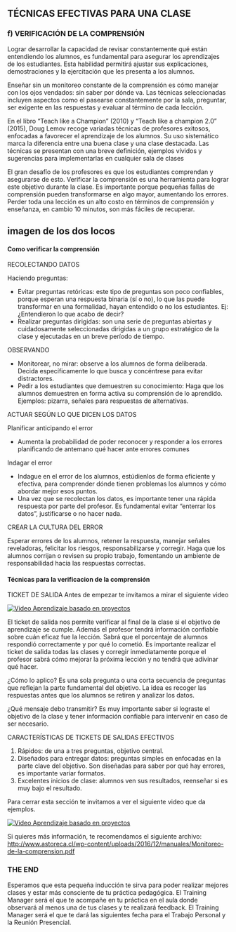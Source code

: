 
## TÉCNICAS EFECTIVAS PARA UNA CLASE

### f) VERIFICACIÓN DE LA COMPRENSIÓN

Lograr desarrollar la capacidad de revisar constantemente qué están entendiendo los alumnos, es fundamental para asegurar los aprendizajes de los estudiantes. Esta habilidad permitirá ajustar sus explicaciones, demostraciones y la ejercitación que les presenta a los alumnos.

Enseñar sin un monitoreo constante de la comprensión es cómo manejar con los ojos vendados: sin saber por dónde va. Las técnicas seleccionadas incluyen aspectos como el pasearse constantemente por la sala, preguntar, ser exigente en las respuestas y evaluar al término de cada lección. 

En el libro “Teach like a Champion” (2010) y “Teach like a champion 2.0” (2015), Doug Lemov recoge variadas técnicas de profesores exitosos, enfocadas a favorecer el aprendizaje de los alumnos. Su uso sistemático marca la diferencia entre una buena clase y una clase destacada. Las técnicas se presentan con una breve definición, ejemplos vívidos y sugerencias para implementarlas en cualquier sala de clases

El gran desafío de los profesores es que los estudiantes comprendan y asegurarse de esto. Verificar la comprensión es una herramienta para lograr este objetivo durante la clase. Es importante porque pequeñas fallas de comprensión pueden transformarse en algo mayor, aumentando los errores.   Perder toda una lección es un alto costo en términos de comprensión y enseñanza, en cambio 10 minutos, son más fáciles de recuperar.

## imagen de los dos locos

#### Como verificar la comprensión

RECOLECTANDO DATOS

Haciendo preguntas:

- Evitar preguntas retóricas: este tipo de preguntas son poco confiables, porque esperan una respuesta binaria (sí o no), lo que las puede transformar en una formalidad, hayan entendido o no los estudiantes.  Ej: ¿Entendieron lo que acabo de decir?
- Realizar preguntas dirigidas: son una serie de preguntas abiertas y cuidadosamente seleccionadas dirigidas a un grupo estratégico de la clase y ejecutadas en un breve período de tiempo.

OBSERVANDO

- Monitorear, no mirar: observe a los alumnos de forma deliberada. Decida específicamente lo que busca y concéntrese para evitar distractores.  
- Pedir a los estudiantes que demuestren su conocimiento: Haga que los alumnos demuestren en forma activa su comprensión de lo aprendido. Ejemplos: pizarra, señales para respuestas de alternativas. 

ACTUAR SEGÚN LO QUE DICEN LOS DATOS

Planificar anticipando el error

- Aumenta la probabilidad de poder reconocer y responder a los errores planificando de antemano qué hacer ante errores comunes

Indagar el error

- Indague en el error de los alumnos, estúdienlos de forma eficiente y efectiva, para comprender dónde tienen problemas los alumnos y cómo abordar mejor esos puntos. 
- Una vez que se recolectan los datos, es importante tener una rápida respuesta por parte del profesor. Es fundamental evitar “enterrar los datos”, justificarse o no hacer nada. 

CREAR LA CULTURA DEL ERROR

Esperar errores de los alumnos, retener la respuesta, manejar señales reveladoras, felicitar los riesgos, responsabilizarse y corregir. Haga que los alumnos corrijan o revisen su propio trabajo, fomentando un ambiente de responsabilidad hacia las respuestas correctas.

#### Técnicas para la verificacion de la comprensión

TICKET DE SALIDA
Antes de empezar te invitamos a mirar el siguiente video

[![Video Aprendizaje basado en proyectos](http://img.youtube.com/vi/PWUxFSXEsC8/0.jpg)](https://www.youtube.com/watch?v=PWUxFSXEsC8)


El ticket de salida nos permite verificar al final de la clase si el objetivo de aprendizaje se cumple. Además el profesor tendrá información confiable sobre cuán eficaz fue la lección. Sabrá que el porcentaje de alumnos respondió correctamente y por qué lo cometió. 
Es importante realizar el ticket de salida todas las clases y corregir inmediatamente porque el profesor sabrá cómo mejorar la próxima lección y no tendrá que adivinar qué hacer.

¿Cómo lo aplico? Es una sola pregunta o una corta secuencia de preguntas que reflejan la parte fundamental del objetivo. La idea es recoger las respuestas antes que los alumnos se retiren y analizar los datos. 

¿Qué mensaje debo transmitir? Es muy importante saber si lograste el objetivo de la clase y tener información confiable para intervenir en caso de ser necesario.

CARACTERÍSTICAS DE TICKETS DE SALIDAS EFECTIVOS

1. Rápidos: de una a tres preguntas, objetivo central.
2. Diseñados para entregar datos: preguntas simples en enfocadas en la parte clave del objetivo. Son diseñadas para saber por qué hay errores, es importante variar formatos.    
3. Excelentes inicios de clase: alumnos ven sus resultados, reenseñar si es muy bajo el resultado.

Para cerrar esta sección te invitamos a ver el siguiente video que da ejemplos.

[![Video Aprendizaje basado en proyectos](http://img.youtube.com/vi/cUt2mHEiVn8/0.jpg)](https://www.youtube.com/watch?v=cUt2mHEiVn8)

Si quieres más información, te recomendamos el siguiente archivo: http://www.astoreca.cl/wp-content/uploads/2016/12/manuales/Monitoreo-de-la-comprension.pdf

### THE END

Esperamos que esta pequeña inducción te sirva para poder realizar mejores clases y estar más consciente de tu práctica pedagógica. 
El Training Manager será el que te acompañe en tu práctica en el aula donde observará al menos una de tus clases y te realizará feedback. 
El Training Manager será el que te dará las siguientes fecha para el Trabajo Personal y la Reunión Presencial. 


